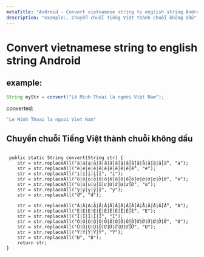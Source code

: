 ```yaml
---
metaTitle: "Android - Convert vietnamese string to english string Android"
description: "example:, Chuyển chuỗi Tiếng Việt thành chuỗi không dấu"
---
```


# Convert vietnamese string to english string Android




## example:


```java
String myStr = convert("Lê Minh Thoại là người Việt Nam");

```

converted:

```java
"Le Minh Thoai la nguoi Viet Nam"

```



## Chuyển chuỗi Tiếng Việt thành chuỗi không dấu


```

 public static String convert(String str) {
    str = str.replaceAll("à|á|ạ|ả|ã|â|ầ|ấ|ậ|ẩ|ẫ|ă|ằ|ắ|ặ|ẳ|ẵ", "a");
    str = str.replaceAll("è|é|ẹ|ẻ|ẽ|ê|ề|ế|ệ|ể|ễ", "e");
    str = str.replaceAll("ì|í|ị|ỉ|ĩ", "i");
    str = str.replaceAll("ò|ó|ọ|ỏ|õ|ô|ồ|ố|ộ|ổ|ỗ|ơ|ờ|ớ|ợ|ở|ỡ", "o");
    str = str.replaceAll("ù|ú|ụ|ủ|ũ|ư|ừ|ứ|ự|ử|ữ", "u");
    str = str.replaceAll("ỳ|ý|ỵ|ỷ|ỹ", "y");
    str = str.replaceAll("đ", "d");

    str = str.replaceAll("À|Á|Ạ|Ả|Ã|Â|Ầ|Ấ|Ậ|Ẩ|Ẫ|Ă|Ằ|Ắ|Ặ|Ẳ|Ẵ", "A");
    str = str.replaceAll("È|É|Ẹ|Ẻ|Ẽ|Ê|Ề|Ế|Ệ|Ể|Ễ", "E");
    str = str.replaceAll("Ì|Í|Ị|Ỉ|Ĩ", "I");
    str = str.replaceAll("Ò|Ó|Ọ|Ỏ|Õ|Ô|Ồ|Ố|Ộ|Ổ|Ỗ|Ơ|Ờ|Ớ|Ợ|Ở|Ỡ", "O");
    str = str.replaceAll("Ù|Ú|Ụ|Ủ|Ũ|Ư|Ừ|Ứ|Ự|Ử|Ữ", "U");
    str = str.replaceAll("Ỳ|Ý|Ỵ|Ỷ|Ỹ", "Y");
    str = str.replaceAll("Đ", "D");
    return str;
}

```

